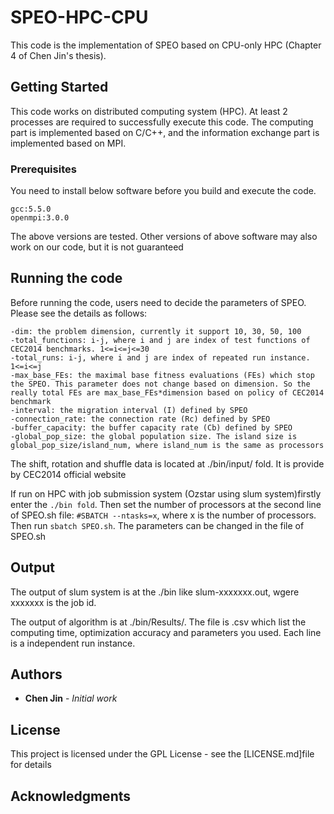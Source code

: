 # SPEO-HPC-CPU

This code is the implementation of SPEO based on CPU-only HPC (Chapter 4 of Chen Jin's thesis).

## Getting Started

This code works on distributed computing system (HPC). At least 2 processes are required to successfully execute this code. The computing part is implemented based on C/C++, and the information exchange part is implemented based on MPI. 

### Prerequisites

You need to install below software before you build and execute the code. 

```
gcc:5.5.0
openmpi:3.0.0
```
The above versions are tested. Other versions of above software may also work on our code, but it is not guaranteed

## Running the code
Before running the code, users need to decide the parameters of SPEO. Please see the details as follows:
```
-dim: the problem dimension, currently it support 10, 30, 50, 100
-total_functions: i-j, where i and j are index of test functions of CEC2014 benchmarks. 1<=i<=j<=30
-total_runs: i-j, where i and j are index of repeated run instance. 1<=i<=j
-max_base_FEs: the maximal base fitness evaluations (FEs) which stop the SPEO. This parameter does not change based on dimension. So the really total FEs are max_base_FEs*dimension based on policy of CEC2014 benchmark
-interval: the migration interval (I) defined by SPEO 
-connection_rate: the connection rate (Rc) defined by SPEO 
-buffer_capacity: the buffer capacity rate (Cb) defined by SPEO  
-global_pop_size: the global population size. The island size is global_pop_size/island_num, where island_num is the same as processors
```
The shift, rotation and shuffle data is located at ./bin/input/ fold. It is provide by CEC2014 official website

If run on HPC with job submission system (Ozstar using slum system)firstly enter the ```./bin fold```. Then set the number of processors at the second line of SPEO.sh file: ```#SBATCH --ntasks=x```, where x is the number of processors. Then run ```sbatch SPEO.sh```. The parameters can be changed in the file of SPEO.sh


## Output
The output of slum system is at the ./bin like slum-xxxxxxx.out, wgere xxxxxxx is the job id.

The output of algorithm is at ./bin/Results/. The file is .csv which list the computing time, optimization accuracy and parameters you used. Each line is a independent run instance.

## Authors

* **Chen Jin** - *Initial work*

## License

This project is licensed under the GPL License - see the [LICENSE.md]file for details

## Acknowledgments
